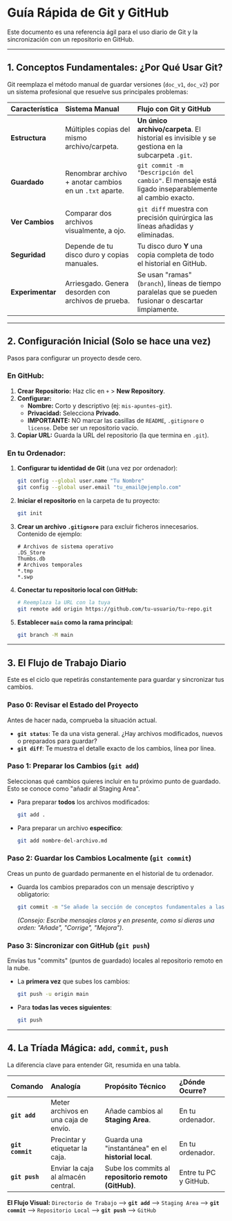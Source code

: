 # Guía Rápida de Git y GitHub

Este documento es una referencia ágil para el uso diario de Git y la sincronización con un repositorio en GitHub.

---

## 1. Conceptos Fundamentales: ¿Por Qué Usar Git?

Git reemplaza el método manual de guardar versiones (`doc_v1`, `doc_v2`) por un sistema profesional que resuelve sus principales problemas:

| Característica | Sistema Manual | Flujo con Git y GitHub |
| :--- | :--- | :--- |
| **Estructura** | Múltiples copias del mismo archivo/carpeta. | **Un único archivo/carpeta**. El historial es invisible y se gestiona en la subcarpeta `.git`. |
| **Guardado** | Renombrar archivo + anotar cambios en un `.txt` aparte. | `git commit -m "Descripción del cambio"`. El mensaje está ligado inseparablemente al cambio exacto. |
| **Ver Cambios** | Comparar dos archivos visualmente, a ojo. | `git diff` muestra con precisión quirúrgica las líneas añadidas y eliminadas. |
| **Seguridad** | Depende de tu disco duro y copias manuales. | Tu disco duro **Y** una copia completa de todo el historial en GitHub. |
| **Experimentar** | Arriesgado. Genera desorden con archivos de prueba. | Se usan "ramas" (`branch`), líneas de tiempo paralelas que se pueden fusionar o descartar limpiamente. |

---

## 2. Configuración Inicial (Solo se hace una vez)

Pasos para configurar un proyecto desde cero.

### En GitHub:

1.  **Crear Repositorio:** Haz clic en `+` > **New Repository**.
2.  **Configurar:**
    *   **Nombre:** Corto y descriptivo (ej: `mis-apuntes-git`).
    *   **Privacidad:** Selecciona **Privado**.
    *   **IMPORTANTE:** NO marcar las casillas de `README`, `.gitignore` o `license`. Debe ser un repositorio vacío.
3.  **Copiar URL:** Guarda la URL del repositorio (la que termina en `.git`).

### En tu Ordenador:

1.  **Configurar tu identidad de Git** (una vez por ordenador):
    ```bash
    git config --global user.name "Tu Nombre"
    git config --global user.email "tu_email@ejemplo.com"
    ```
2.  **Iniciar el repositorio** en la carpeta de tu proyecto:
    ```bash
    git init
    ```
3.  **Crear un archivo `.gitignore`** para excluir ficheros innecesarios. Contenido de ejemplo:
    ```
    # Archivos de sistema operativo
    .DS_Store
    Thumbs.db
    # Archivos temporales
    *.tmp
    *.swp
    ```
4.  **Conectar tu repositorio local con GitHub:**
    ```bash
    # Reemplaza la URL con la tuya
    git remote add origin https://github.com/tu-usuario/tu-repo.git
    ```
5.  **Establecer `main` como la rama principal:**
    ```bash
    git branch -M main
    ```

---

## 3. El Flujo de Trabajo Diario

Este es el ciclo que repetirás constantemente para guardar y sincronizar tus cambios.

### Paso 0: Revisar el Estado del Proyecto

Antes de hacer nada, comprueba la situación actual.

*   **`git status`**: Te da una vista general. ¿Hay archivos modificados, nuevos o preparados para guardar?
*   **`git diff`**: Te muestra el detalle exacto de los cambios, línea por línea.

### Paso 1: Preparar los Cambios (`git add`)

Seleccionas qué cambios quieres incluir en tu próximo punto de guardado. Esto se conoce como "añadir al Staging Area".

*   Para preparar **todos** los archivos modificados:
    ```bash
    git add .
    ```
*   Para preparar un archivo **específico**:
    ```bash
    git add nombre-del-archivo.md
    ```

### Paso 2: Guardar los Cambios Localmente (`git commit`)

Creas un punto de guardado permanente en el historial de tu ordenador.

*   Guarda los cambios preparados con un mensaje descriptivo y obligatorio:
    ```bash
    git commit -m "Se añade la sección de conceptos fundamentales a las notas"
    ```
    *(Consejo: Escribe mensajes claros y en presente, como si dieras una orden: "Añade", "Corrige", "Mejora")*.

### Paso 3: Sincronizar con GitHub (`git push`)

Envías tus "commits" (puntos de guardado) locales al repositorio remoto en la nube.

*   La **primera vez** que subes los cambios:
    ```bash
    git push -u origin main
    ```
*   Para **todas las veces siguientes**:
    ```bash
    git push
    ```

---

## 4. La Tríada Mágica: `add`, `commit`, `push`

La diferencia clave para entender Git, resumida en una tabla.

| Comando | Analogía | Propósito Técnico | ¿Dónde Ocurre? |
| :--- | :--- | :--- | :--- |
| **`git add`** | Meter archivos en una caja de envío. | Añade cambios al **Staging Area**. | En tu ordenador. |
| **`git commit`** | Precintar y etiquetar la caja. | Guarda una "instantánea" en el **historial local**. | En tu ordenador. |
| **`git push`** | Enviar la caja al almacén central. | Sube los commits al **repositorio remoto (GitHub)**. | Entre tu PC y GitHub. |

**El Flujo Visual:**
`Directorio de Trabajo` --> **`git add`** --> `Staging Area` --> **`git commit`** --> `Repositorio Local` --> **`git push`** --> `GitHub`